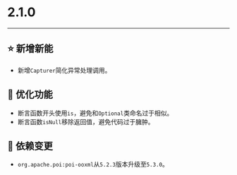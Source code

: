 # 2.1.0

---------------------

## ⭐ 新增新能

- 新增`Capturer`简化异常处理调用。

## 👻 优化功能

- 断言函数开头使用`is`，避免和`Optional`类命名过于相似。
- 断言函数`isNull`移除返回值，避免代码过于臃肿。

## 🔨 依赖变更

- `org.apache.poi:poi-ooxml`从`5.2.3`版本升级至`5.3.0`。